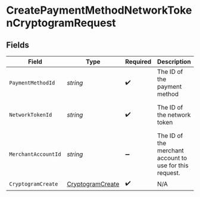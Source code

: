 # CreatePaymentMethodNetworkTokenCryptogramRequest


## Fields

| Field                                                           | Type                                                            | Required                                                        | Description                                                     | Example                                                         |
| --------------------------------------------------------------- | --------------------------------------------------------------- | --------------------------------------------------------------- | --------------------------------------------------------------- | --------------------------------------------------------------- |
| `PaymentMethodId`                                               | *string*                                                        | :heavy_check_mark:                                              | The ID of the payment method                                    | ef9496d8-53a5-4aad-8ca2-00eb68334389                            |
| `NetworkTokenId`                                                | *string*                                                        | :heavy_check_mark:                                              | The ID of the network token                                     | f8dd5cfc-7834-4847-95dc-f75a360e2298                            |
| `MerchantAccountId`                                             | *string*                                                        | :heavy_minus_sign:                                              | The ID of the merchant account to use for this request.         | default                                                         |
| `CryptogramCreate`                                              | [CryptogramCreate](../../Models/Components/CryptogramCreate.md) | :heavy_check_mark:                                              | N/A                                                             |                                                                 |